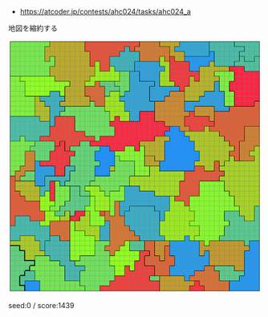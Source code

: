 - <https://atcoder.jp/contests/ahc024/tasks/ahc024_a>

地図を縮約する

![vis](./docs/vis.gif)

seed:0 / score:1439
